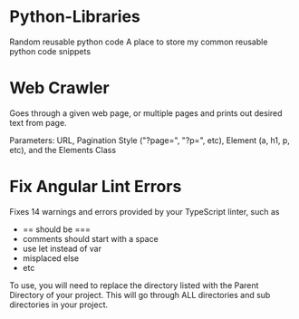 # Python-Libraries
Random reusable python code
A place to store my common reusable python code snippets

# Web Crawler
Goes through a given web page, or multiple pages and prints out desired text from page.

Parameters: URL, Pagination Style ("?page=", "?p=", etc), Element (a, h1, p, etc), and the Elements Class

# Fix Angular Lint Errors
Fixes 14 warnings and errors provided by your TypeScript linter, such as
* == should be ===
* comments should start with a space
* use let instead of var
* misplaced else
* etc

To use, you will need to replace the directory listed with the Parent Directory of your project. This will go through ALL directories and sub directories in your project.
